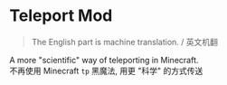 # Teleport Mod

> The English part is machine translation. / 英文机翻

A more "scientific" way of teleporting in Minecraft.  
不再使用 Minecraft `tp` 黑魔法, 用更 "科学" 的方式传送
